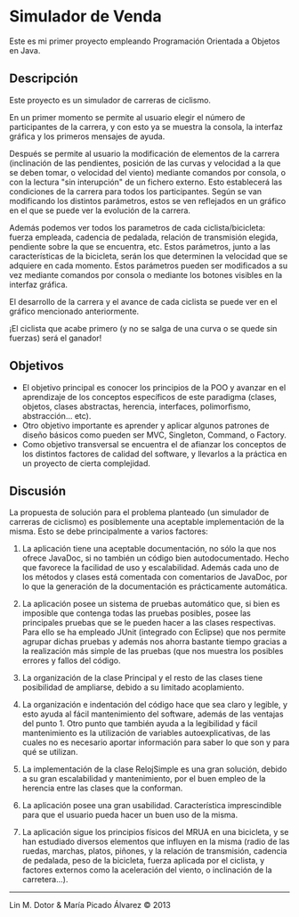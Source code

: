 # Simulador de Venda

Este es mi primer proyecto empleando Programación Orientada a Objetos en Java.

Descripción
-----------
Este proyecto es un simulador de carreras de ciclismo.

En un primer momento se permite al usuario elegir el número de participantes de la carrera, y con esto ya se muestra la consola, la interfaz gráfica y los primeros mensajes de ayuda.

Después se permite al usuario la modificación de elementos de la carrera (inclinación de las pendientes, posición de las curvas y velocidad a la que se deben tomar, o velocidad del viento) mediante comandos por consola, o con la lectura "sin interupción" de un fichero externo. Esto establecerá las condiciones de la carrera para todos los participantes. Según se van modificando los distintos parámetros, estos se ven reflejados en un gráfico en el que se puede ver la evolución de la carrera.

Además podemos ver todos los parametros de cada ciclista/bicicleta: fuerza empleada, cadencia de pedalada, relación de transmisión elegida, pendiente sobre la que se encuentra, etc. Estos parámetros, junto a las características de la bicicleta, serán los que determinen la velocidad que se adquiere en cada momento. Estos parámetros pueden ser modificados a su vez mediante comandos por consola o mediante los botones visibles en la interfaz gráfica.

El desarrollo de la carrera y el avance de cada ciclista se puede ver en el gráfico mencionado anteriormente.

¡El ciclista que acabe primero (y no se salga de una curva o se quede sin fuerzas) será el ganador!

Objetivos
---------

- El objetivo principal es conocer los principios de la POO y avanzar en el aprendizaje de los conceptos específicos de este paradigma (clases, objetos, clases abstractas, herencia, interfaces, polimorfismo, abstracción... etc).
- Otro objetivo importante es aprender y aplicar algunos patrones de diseño básicos como pueden ser MVC, Singleton, Command, o Factory.
- Como objetivo transversal se encuentra el de afianzar los conceptos de los distintos factores de calidad del software, y llevarlos a la práctica en un proyecto de cierta complejidad.


Discusión
--------

La propuesta de solución para el problema planteado (un simulador de carreras de ciclismo) es posiblemente una
aceptable implementación de la misma. Esto se debe principalmente a varios factores:

1. La aplicación tiene una aceptable documentación, no sólo la que nos ofrece
JavaDoc, si no también un código bien autodocumentado. Hecho que favorece la
facilidad de uso y escalabilidad. Además cada uno de los métodos y clases está
comentada con comentarios de JavaDoc, por lo que la generación de la documentación
es prácticamente automática.

2. La aplicación posee un sistema de pruebas automático que, si bien es
imposible que contenga todas las pruebas posibles, posee las principales pruebas que
se le pueden hacer a las clases respectivas. Para ello se ha empleado JUnit
(integrado con Eclipse) que nos permite agrupar dichas pruebas y además nos ahorra
bastante tiempo gracias a la realización más simple de las pruebas (que nos muestra los
posibles errores y fallos del código.

3. La organización de la clase Principal y el resto de las clases tiene posibilidad de
ampliarse, debido a su limitado acoplamiento.

4. La organización e indentación del código hace que sea claro y legible, y esto
ayuda al fácil mantenimiento del software, además de las ventajas del punto 1.
Otro punto que también ayuda a la legibilidad y fácil mantenimiento es la
utilización de variables autoexplicativas, de las cuales no es necesario aportar
información para saber lo que son y para qué se utilizan.

5. La implementación de la clase RelojSimple es una gran solución, debido a su gran escalabilidad y mantenimiento, por el buen empleo de la herencia entre las clases que la conforman.

6. La aplicación posee una gran usabilidad. Característica imprescindible para que
el usuario pueda hacer un buen uso de la misma.

7. La aplicación sigue los principios físicos del MRUA en una bicicleta, y se han estudiado diversos elementos que influyen en la misma (radio de las ruedas, marchas, platos, piñones, y la relación de transmisión, cadencia de pedalada, peso de la bicicleta, fuerza aplicada por el ciclista, y factores externos como la aceleración del viento, o inclinación de la carretera...).

-------------------------------------------------------
Lin M. Dotor & María Picado Álvarez © 2013
